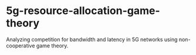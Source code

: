 # 5g-resource-allocation-game-theory
Analyzing competition for bandwidth and latency in 5G networks using non-cooperative game theory.
